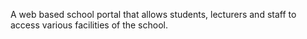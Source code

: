 A web based school portal that allows students, lecturers and staff to access various facilities of the school.
